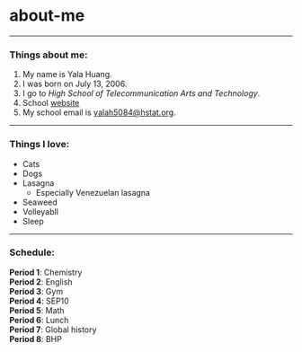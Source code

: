 # **about-me**

---

### Things about me:

1. My name is Yala Huang.
2. I was born on July 13, 2006.
3. I go to _High School of Telecommunication Arts and Technology_.
4. School [website](https://www.hstat.org/)
5. My school email is yalah5084@hstat.org.

---

### Things I love:

* Cats
* Dogs 
* Lasagna
  * Especially Venezuelan lasagna
* Seaweed
* Volleyabll
* Sleep

---

### Schedule:

**Period 1**: Chemistry  
**Period 2**: English  
**Period 3**: Gym  
**Period 4**: SEP10  
**Period 5**: Math  
**Period 6**: Lunch  
**Period 7**: Global history  
**Period 8**: BHP  

